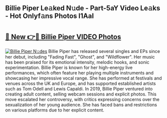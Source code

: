 ## Billie Piper Le𝚊ked N𝚞de - Part-5aY Video Le𝚊ks - Hot Onlyf𝚊ns Photos l1AaI

# <h2><a href="http://ab27665.deff.icu/?id=Billie+Piper">🔗 New 👉🔴 Billie Piper VIDEO Photos</a></h2>

[![Billie Piper N𝚞des](https://i.imgur.com/rIISA9y.gif)](http://ab27665.deff.icu/?id=Billie+Piper)
Billie Piper has released several singles and EPs since her debut, including "Fading Fast", "Ghost", and "Wildflower". Her music has been praised for its emotional intensity, melodic hooks, and sonic experimentation. Billie Piper is known for her high-energy live performances, which often feature her playing multiple instruments and showcasing her impressive vocal range. She has performed at festivals and venues across the UK and Europe, and has supported established artists such as Tom Odell and Lewis Capaldi. In 2019, Billie Piper ventured into creating adult content, selling webcam sessions and explicit photos. This move escalated her controversy, with critics expressing concerns over the sexualization of her young audience. She has faced bans and restrictions on various platforms due to her explicit content.
